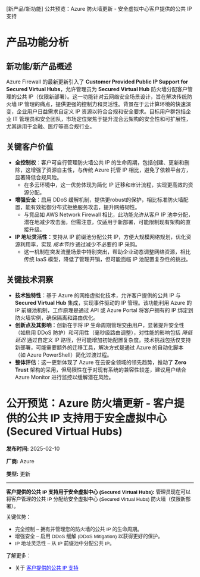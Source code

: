 
<!-- AI_TASK_START: AI标题翻译 -->
[新产品/新功能] 公共预览：Azure 防火墙更新 - 安全虚拟中心客户提供的公共 IP 支持

<!-- AI_TASK_END: AI标题翻译 -->


<!-- AI_TASK_START: AI竞争分析 -->
# 产品功能分析

## 新功能/新产品概述  
Azure Firewall 的最新更新引入了 **Customer Provided Public IP Support for Secured Virtual Hubs**，允许管理员为 **Secured Virtual Hub** 防火墙分配客户管理的公共 IP（仅限新部署）。这一功能针对云网络安全场景设计，旨在解决传统防火墙 IP 管理的痛点，提供更强的控制力和灵活性。背景在于云计算环境的快速演变，企业用户日益需求自定义 IP 资源以符合合规和安全要求。目标用户群包括企业 IT 管理员和安全团队，市场定位聚焦于提升混合云架构的安全性和可扩展性，尤其适用于金融、医疗等高合规行业。

## 关键客户价值  
- **全控制权**：客户可自行管理防火墙公共 IP 的生命周期，包括创建、更新和删除，这增强了资源自主性，与传统 Azure 托管 IP 相比，避免了依赖平台方，显著降低合规风险。  
  - 在多云环境中，这一优势体现为简化 IP 迁移和审计流程，实现更高效的资源分配。  
- **增强安全**：启用 DDoS 缓解机制，提供更robust的保护，相比标准防火墙配置，能有效抵御分布式拒绝服务攻击，提升网络韧性。  
  - 与竞品如 AWS Network Firewall 相比，此功能允许从客户 IP 池中分配，潜在地减少攻击面，但需注意，仅适用于新部署，可能限制现有架构的直接升级。  
- **IP 地址灵活性**：支持从 IP 前缀池分配公共 IP，方便大规模网络规划，优化资源利用率，实现 _成本节约_ 通过减少不必要的 IP 采购。  
  - 这一机制在突发流量场景中特别突出，帮助企业动态调整网络资源，相比传统 IaaS 模型，降低了管理开销，但可能面临 IP 池配置复杂性的挑战。

## 关键技术洞察  
- **技术独特性**：基于 Azure 的网络虚拟化技术，允许客户提供的公共 IP 与 **Secured Virtual Hub** 集成，实现事件驱动的 IP 管理。该功能利用 Azure 的 IP 前缀池机制，工作原理是通过 API 或 Azure Portal 将客户拥有的 IP 绑定到防火墙实例，确保隔离和路由优化。  
- **创新点及其影响**：创新在于将 IP 生命周期管理交由用户，显著提升安全性（如启用 DDoS 防护）和可用性（毫秒级路由调整），对性能的影响包括 _降低延迟_ 通过自定义 IP 路径，但可能增加初始配置复杂度。技术挑战包括仅支持新部署，可能需要额外的迁移工具，解决方式是通过 Azure 的自动化脚本（如 Azure PowerShell）简化过渡过程。  
- **整体评估**：这一更新体现了 Azure 在云安全领域的领先趋势，推动了 **Zero Trust** 架构的采用，但局限性在于对现有系统的兼容性较差，建议用户结合 Azure Monitor 进行监控以缓解潜在风险。

<!-- AI_TASK_END: AI竞争分析 -->


<!-- AI_TASK_START: AI全文翻译 -->
# 公开预览：Azure 防火墙更新 - 客户提供的公共 IP 支持用于安全虚拟中心 (Secured Virtual Hubs)

**发布时间:** 2025-02-10

**厂商:** Azure

**类型:** 更新

---

<p style="margin:0px 0px 10.6667px;user-select:text;overflow-wrap:break-word;white-space:pre-wrap;font-weight:normal;font-kerning:none;text-align:left"><span style="margin: 0px; user-select: text; font-size: 11pt; line-height: 19.425px; font-family: Calibri, Calibri_EmbeddedFont, Calibri_MSFontService, sans-serif; font-weight: bold; font-variant-ligatures: none !important; color: rgb(0, 0, 0);" lang="EN-US" data-contrast="auto"><span style="margin: 0px; user-select: text; font-size: 10pt; line-height: normal;">客户提供的公共 IP 支持用于安全虚拟中心 (Secured Virtual Hubs)</span><span style="margin: 0px; user-select: text; font-size: 10pt; line-height: normal;">: </span></span><span style="margin: 0px; user-select: text; font-size: 11pt; line-height: 19.425px; font-family: Calibri, Calibri_EmbeddedFont, Calibri_MSFontService, sans-serif; font-variant-ligatures: none !important; color: rgb(0, 0, 0);" lang="EN-US" data-contrast="auto"><span style="margin: 0px; user-select: text; font-size: 10pt; line-height: normal;">管理员现在可以将客户管理的公共 IP 分配给安全虚拟中心 (Secured Virtual Hubs) 防火墙（仅限新部署）。</span></span><span style="margin: 0px; user-select: text; font-size: 10pt; line-height: normal; font-family: Calibri, Calibri_EmbeddedFont, Calibri_MSFontService, sans-serif; color: rgb(0, 0, 0);" data-ccp-props="{&quot;201341983&quot;:0,&quot;335559739&quot;:160,&quot;335559740&quot;:259}">&nbsp;</span></p>

<p style="margin:0px 0px 10.6667px;user-select:text;overflow-wrap:break-word;white-space:pre-wrap;font-weight:normal;font-kerning:none;text-align:left"><span style="margin: 0px; user-select: text; font-size: 11pt; line-height: 19.425px; font-family: Calibri, Calibri_EmbeddedFont, Calibri_MSFontService, sans-serif; font-variant-ligatures: none !important; color: rgb(0, 0, 0);" lang="EN-US" data-contrast="auto"><span style="margin: 0px; user-select: text; font-size: 10pt; line-height: normal;">关键优势：</span></span><span style="margin: 0px; user-select: text; font-size: 10pt; line-height: normal; font-family: Calibri, Calibri_EmbeddedFont, Calibri_MSFontService, sans-serif; color: rgb(0, 0, 0);" data-ccp-props="{&quot;201341983&quot;:0,&quot;335559739&quot;:160,&quot;335559740&quot;:259}">&nbsp;</span></p>

- <p style="margin:0px;user-select:text;overflow-wrap:break-word;white-space:pre-wrap;font-weight:normal;font-kerning:none;text-align:left"><span style="margin:0px;user-select:text;font-variant-ligatures:none !important;line-height:19.425px;font-family:Calibri, Calibri_EmbeddedFont, Calibri_MSFontService, sans-serif" lang="EN-US" data-contrast="auto"><span style="margin: 0px; user-select: text; font-size: 10pt; line-height: normal;">完全控制 – 拥有并管理您的防火墙的公共 IP 的生命周期。</span></span><span style="margin: 0px; user-select: text; line-height: normal; font-family: Calibri, Calibri_EmbeddedFont, Calibri_MSFontService, sans-serif; font-size: 10pt;" data-ccp-props="{&quot;201341983&quot;:0,&quot;335559739&quot;:160,&quot;335559740&quot;:259}">&nbsp;</span></p>
- <p style="margin:0px;user-select:text;overflow-wrap:break-word;white-space:pre-wrap;font-weight:normal;font-kerning:none;text-align:left"><span style="margin:0px;user-select:text;font-variant-ligatures:none !important;line-height:19.425px;font-family:Calibri, Calibri_EmbeddedFont, Calibri_MSFontService, sans-serif" lang="EN-US" data-contrast="auto"><span style="margin: 0px; user-select: text; font-size: 10pt; line-height: normal;">增强安全 – 启用 DDoS 缓解 (DDoS Mitigation) 以获得更好的保护。</span></span><span style="margin: 0px; user-select: text; line-height: normal; font-family: Calibri, Calibri_EmbeddedFont, Calibri_MSFontService, sans-serif; font-size: 10pt;" data-ccp-props="{&quot;201341983&quot;:0,&quot;335559739&quot;:160,&quot;335559740&quot;:259}">&nbsp;</span></p>
- <p style="margin:0px;user-select:text;overflow-wrap:break-word;white-space:pre-wrap;font-weight:normal;font-kerning:none;text-align:left"><span style="margin:0px;user-select:text;font-variant-ligatures:none !important;line-height:19.425px;font-family:Calibri, Calibri_EmbeddedFont, Calibri_MSFontService, sans-serif" lang="EN-US" data-contrast="auto"><span style="margin: 0px; user-select: text; font-size: 10pt; line-height: normal;">IP 地址灵活性 – 从 IP 前缀池中分配公共 IP。</span></span><span style="margin: 0px; user-select: text; line-height: normal; font-family: Calibri, Calibri_EmbeddedFont, Calibri_MSFontService, sans-serif; font-size: 10pt;" data-ccp-props="{&quot;201341983&quot;:0,&quot;335559739&quot;:160,&quot;335559740&quot;:259}">&nbsp;</span></p>

<p style="font-family:Calibri, Calibri_EmbeddedFont, Calibri_MSFontService, sans-serif;font-size:11pt;margin:0px;user-select:text;overflow-wrap:break-word;white-space:pre-wrap;font-weight:normal;font-kerning:none;text-align:left"><span style="font-size: 10pt; font-family: Aptos, sans-serif; color: rgb(0, 0, 0);">了解更多：&nbsp;</span></p>

- <span style="font-size: 10pt;">关于 </span><a style="text-decoration: underline; color: blue;" href="https://learn.microsoft.com/azure/firewall/secured-hub-customer-public-ip"><span style="font-size: 10pt;">客户提供的公共 IP 支持</span></a><span style="font-size: 10pt;">&nbsp;</span>

<!-- AI_TASK_END: AI全文翻译 -->

